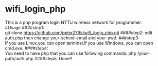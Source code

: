 # wifi_login_php
This is a php program login NTTU wireless network for programmer.
#Usage
####step1:  
git clone https://github.com/peter279k/wifi_login_php.git
####step2: 
 edit auth.php then change your-school-email and your-pwd.
###step3:  
If you use Linux,you can open terminal.If you use Windows, you can open cmd.exe.
####step4:  
You need to have php that you can use following commands: php /your-path/auth.php
####step5: 
 Done!!
